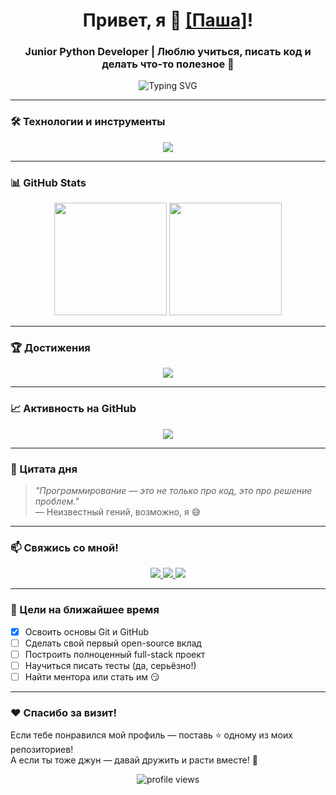<h1 align="center">Привет, я 👋 <a href="https://github.com/PavelPugachenko">[Паша]</a>!</h1>
<h3 align="center">Junior Python Developer | Люблю учиться, писать код и делать что-то полезное 🚀</h3>

<p align="center">
  <img src="https://readme-typing-svg.demolab.com?font=Fira+Code&size=22&duration=3000&pause=500&color=6A5ACD&center=true&vCenter=true&width=600&lines=Hello,+world!+👋;Learning+every+day...;Turning+coffee+into+code+☕;Building+cool+stuff+with+JavaScript+and+Python" alt="Typing SVG" />
</p>

---

### 🛠️ Технологии и инструменты

<p align="center">
  <img src="https://skillicons.dev/icons?i=js,ts,react,nodejs,python,flask,django,html,css,git,github,docker,postgres,sqlite,vscode,linux" />
</p>

---

### 📊 GitHub Stats

<p align="center">
  <img height="180em" src="https://github-readme-stats.vercel.app/api?username=ваш-ник&show_icons=true&theme=radical&count_private=true&include_all_commits=true" />
  <img height="180em" src="https://github-readme-stats.vercel.app/api/top-langs/?username=ваш-ник&layout=compact&theme=radical&langs_count=8" />
</p>

---

### 🏆 Достижения

<p align="center">
  <img src="https://github-profile-trophy.vercel.app/?username=ваш-ник&theme=radical&row=1&column=6" />
</p>

---

### 📈 Активность на GitHub

<p align="center">
  <img src="https://github-readme-activity-graph.vercel.app/graph?username=ваш-ник&theme=react-dark&hide_border=true&area=true" />
</p>

---

### 💬 Цитата дня

> *"Программирование — это не только про код, это про решение проблем."*  
> — Неизвестный гений, возможно, я 😅

---

### 📫 Свяжись со мной!

<p align="center">
  <a href="mailto:ваш-email@example.com">
    <img src="https://img.shields.io/badge/Email-D14836?style=for-the-badge&logo=gmail&logoColor=white" />
  </a>
  <a href="https://t.me/ваш-телеграм">
    <img src="https://img.shields.io/badge/Telegram-2CA5E0?style=for-the-badge&logo=telegram&logoColor=white" />
  </a>
  <a href="https://linkedin.com/in/ваш-профиль">
    <img src="https://img.shields.io/badge/LinkedIn-0077B5?style=for-the-badge&logo=linkedin&logoColor=white" />
  </a>
</p>

---

### 🎯 Цели на ближайшее время

- [x] Освоить основы Git и GitHub  
- [ ] Сделать свой первый open-source вклад  
- [ ] Построить полноценный full-stack проект  
- [ ] Научиться писать тесты (да, серьёзно!)  
- [ ] Найти ментора или стать им 😏

---

### ❤️ Спасибо за визит!

Если тебе понравился мой профиль — поставь ⭐ одному из моих репозиториев!  
А если ты тоже джун — давай дружить и расти вместе! 🌱

<p align="center">
  <img src="https://komarev.com/ghpvc/?username=ваш-ник&label=Profile%20views&color=0e75b6&style=flat" alt="profile views" />
</p>
